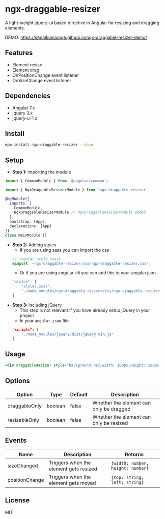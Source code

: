 # ngx-draggable-resizer

A light-weight jquery-ui based directive in Angular for resizing and dragging elements. 

DEMO: https://senalkumarage.github.io/ngx-draggable-resizer-demo/

## Features
- Element resize
- Element drag
- OnPositionChange event listener
- OnSizeChange event listener

## Dependencies
- Angular 7.x
- jquery 3.x
- jquery-ui 1.x

## Install
```bash
npm install ngx-draggable-resizer --save
```

## Setup
- **Step 1:** Importing the module
```typescript
import { CommonModule } from '@angular/common';

import { NgxDraggableResizerModule } from 'ngx-draggable-resizer';

@NgModule({
  imports: [
    CommonModule,
    NgxDraggableResizerModule // NgxDraggableResizerModule added
  ],
  bootstrap: [App],
  declarations: [App]
})
class MainModule {}
```
- **Step 2:** Adding styles
    - If you are using sass you can import the css
    ```scss
    // regular style toast
    @import '~ngx-draggable-resizer/css/ngx-draggable-resizer.css';
    ```
    - Or if you are using angular-cli you can add this to your angular.json
    ```ts
    "styles": [
        "styles.scss",
        "./node_modules/ngx-draggable-resizer/css/ngx-draggable-resizer.css"
    ]
    ```
- **Step 3:** Including jQuery
    - This step is not relevant if you have already setup jQuery in your project
    - In your `angular.json` file
    ```json
    "scripts": [
        "./node_modules/jquery/dist/jquery.min.js"
    ]
    ```
## Usage
```html
<div draggableResizer style="background:red;width: 100px;height: 100px;"></div>
```
## Options

| Option        | Type    | Default | Description                             |
| ------------- | ------- | ------- | --------------------------------------- |
| draggableOnly | boolean | false   | Whether the element can only be dragged |
| resizableOnly | boolean | false   | Whether the element can only be resized |

## Events

| Name           | Description                            | Returns                           |
| -------------- | -------------------------------------- | --------------------------------- |
| sizeChanged    | Triggers when the element gets resized | `{width: number, height: number}` |
| positionChange | Triggers when the element gets moved   | `{top: string, left: string}`     |

## License
MIT
